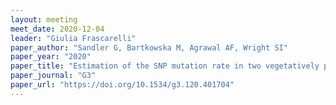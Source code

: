 ```yaml
---
layout: meeting
meet_date: 2020-12-04
leader: "Giulia Frascarelli"
paper_author: "Sandler G, Bartkowska M, Agrawal AF, Wright SI"
paper_year: "2020"
paper_title: "Estimation of the SNP mutation rate in two vegetatively propagating species of duckweed"
paper_journal: "G3"
paper_url: "https://doi.org/10.1534/g3.120.401704"
---
```

